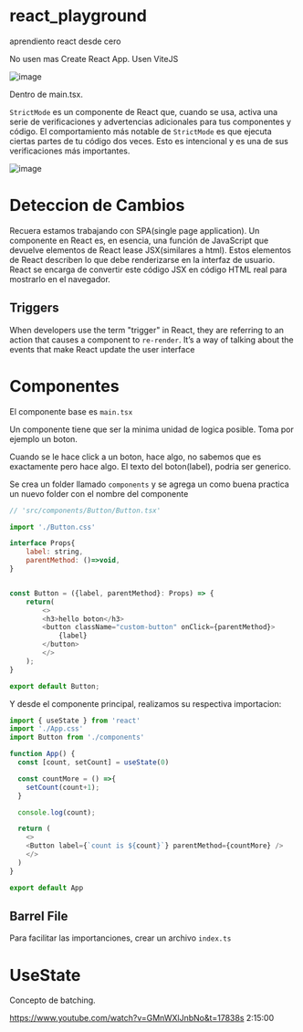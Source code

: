 # react_playground
aprendiento react desde cero

No usen mas Create React App. Usen ViteJS

![image](https://imgur.com/fpO6gdL.png)

Dentro de main.tsx.

``StrictMode`` es un componente de React que, cuando se usa, activa una serie de verificaciones y advertencias adicionales para tus componentes y código. El comportamiento más notable de ``StrictMode`` es que ejecuta ciertas partes de tu código dos veces. Esto es intencional y es una de sus verificaciones más importantes.

![image](https://imgur.com/PpNMUjk.png)

# Deteccion de Cambios

Recuera estamos trabajando con SPA(single page application). Un componente en React es, en esencia, una función de JavaScript que devuelve elementos de React lease JSX(similares a html). Estos elementos de React describen lo que debe renderizarse en la interfaz de usuario. React se encarga de convertir este código JSX en código HTML real para mostrarlo en el navegador.
## Triggers

When developers use the term "trigger" in React, they are referring to an action that causes a component to ``re-render``. It’s a way of talking about the events that make React update the user interface

# Componentes

El componente base es `main.tsx`

Un componente tiene que ser la minima unidad de logica posible. Toma por ejemplo un boton.

Cuando se le hace click a un boton, hace algo, no sabemos que es exactamente pero hace algo. El texto del boton(label), podria ser generico. 


Se crea un folder llamado `components` y se agrega un como buena practica un nuevo folder con el nombre del componente
```js
// 'src/components/Button/Button.tsx'

import './Button.css'

interface Props{
    label: string,
    parentMethod: ()=>void,
}


const Button = ({label, parentMethod}: Props) => {
    return(
        <>
        <h3>hello boton</h3>
        <button className="custom-button" onClick={parentMethod}>
            {label}
        </button>
        </>
    );
}

export default Button; 
```

Y desde el componente principal, realizamos su respectiva importacion:

```js
import { useState } from 'react'
import './App.css'
import Button from './components'

function App() {
  const [count, setCount] = useState(0)

  const countMore = () =>{
    setCount(count+1);
  }

  console.log(count);

  return (
    <>
    <Button label={`count is ${count}`} parentMethod={countMore} />
    </>
  )
}

export default App
```



## Barrel File

Para facilitar las importanciones, crear un archivo `index.ts`

# UseState

Concepto de batching.


https://www.youtube.com/watch?v=GMnWXlJnbNo&t=17838s
2:15:00
